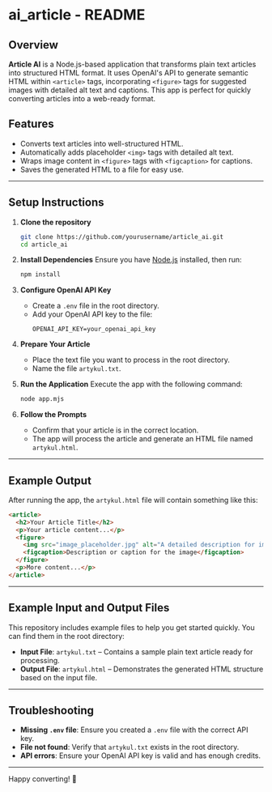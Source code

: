 # ai_article - README

## Overview

**Article AI** is a Node.js-based application that transforms plain text articles into structured HTML format. It uses OpenAI's API to generate semantic HTML within `<article>` tags, incorporating `<figure>` tags for suggested images with detailed alt text and captions. This app is perfect for quickly converting articles into a web-ready format.

## Features

- Converts text articles into well-structured HTML.
- Automatically adds placeholder `<img>` tags with detailed alt text.
- Wraps image content in `<figure>` tags with `<figcaption>` for captions.
- Saves the generated HTML to a file for easy use.

---

## Setup Instructions

1. **Clone the repository**
   ```bash
   git clone https://github.com/yourusername/article_ai.git
   cd article_ai
   ```

2. **Install Dependencies**
   Ensure you have [Node.js](https://nodejs.org) installed, then run:
   ```bash
   npm install
   ```

3. **Configure OpenAI API Key**
   - Create a `.env` file in the root directory.
   - Add your OpenAI API key to the file:
     ```
     OPENAI_API_KEY=your_openai_api_key
     ```

4. **Prepare Your Article**
   - Place the text file you want to process in the root directory.
   - Name the file `artykul.txt`.

5. **Run the Application**
   Execute the app with the following command:
   ```bash
   node app.mjs
   ```

6. **Follow the Prompts**
   - Confirm that your article is in the correct location.
   - The app will process the article and generate an HTML file named `artykul.html`.

---

## Example Output

After running the app, the `artykul.html` file will contain something like this:

```html
<article>
  <h2>Your Article Title</h2>
  <p>Your article content...</p>
  <figure>
    <img src="image_placeholder.jpg" alt="A detailed description for image generation">
    <figcaption>Description or caption for the image</figcaption>
  </figure>
  <p>More content...</p>
</article>
```

---

## Example Input and Output Files

This repository includes example files to help you get started quickly. You can find them in the root directory:

- **Input File**: `artykul.txt` – Contains a sample plain text article ready for processing.
- **Output File**: `artykul.html` – Demonstrates the generated HTML structure based on the input file.

---

## Troubleshooting

- **Missing `.env` file**: Ensure you created a `.env` file with the correct API key.
- **File not found**: Verify that `artykul.txt` exists in the root directory.
- **API errors**: Ensure your OpenAI API key is valid and has enough credits.


---

Happy converting! 🎉
